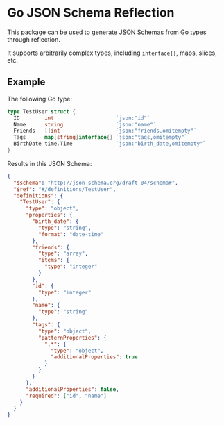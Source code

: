 # Go JSON Schema Reflection

This package can be used to generate [JSON Schemas](http://json-schema.org/latest/json-schema-validation.html) from Go types through reflection.

It supports arbitrarily complex types, including `interface{}`, maps, slices, etc.

## Example

The following Go type:

```go
type TestUser struct {
  ID        int                    `json:"id"`
  Name      string                 `json:"name"`
  Friends   []int                  `json:"friends,omitempty"`
  Tags      map[string]interface{} `json:"tags,omitempty"`
  BirthDate time.Time              `json:"birth_date,omitempty"`
}
```

Results in this JSON Schema:

```json
{
  "$schema": "http://json-schema.org/draft-04/schema#",
  "$ref": "#/definitions/TestUser",
  "definitions": {
    "TestUser": {
      "type": "object",
      "properties": {
        "birth_date": {
          "type": "string",
          "format": "date-time"
        },
        "friends": {
          "type": "array",
          "items": {
            "type": "integer"
          }
        },
        "id": {
          "type": "integer"
        },
        "name": {
          "type": "string"
        },
        "tags": {
          "type": "object",
          "patternProperties": {
            ".*": {
              "type": "object",
              "additionalProperties": true
            }
          }
        }
      },
      "additionalProperties": false,
      "required": ["id", "name"]
    }
  }
}
```
